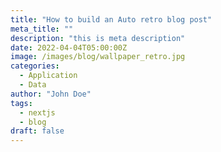 ```yaml
---
title: "How to build an Auto retro blog post"
meta_title: ""
description: "this is meta description"
date: 2022-04-04T05:00:00Z
image: /images/blog/wallpaper_retro.jpg
categories:
  - Application
  - Data
author: "John Doe"
tags:
  - nextjs
  - blog
draft: false
---
```



